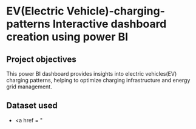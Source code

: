 # EV(Electric Vehicle)-charging-patterns Interactive dashboard creation using power BI
## Project objectives
This power BI dashboard provides insights into electric vehicles(EV) charging patterns, helping to optimize charging infrastructure and energy grid management. 
## Dataset used
- <a href = "

